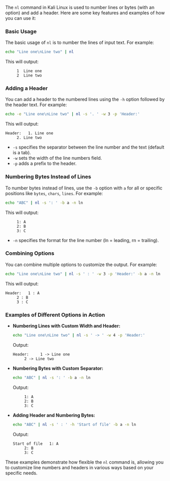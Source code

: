  The `nl` command in Kali Linux is used to number lines or bytes (with an option) and add a header. Here are some key features and examples of how you can use it:

### Basic Usage
The basic usage of `nl` is to number the lines of input text. For example:
```sh
echo "Line one\nLine two" | nl
```
This will output:
```
     1  Line one
     2  Line two
```

### Adding a Header
You can add a header to the numbered lines using the `-h` option followed by the header text. For example:
```sh
echo -e "Line one\nLine two" | nl -s '. ' -w 3 -p 'Header:'
```
This will output:
```
Header:   1. Line one
     2. Line two
```
- `-s` specifies the separator between the line number and the text (default is a tab).
- `-w` sets the width of the line numbers field.
- `-p` adds a prefix to the header.

### Numbering Bytes Instead of Lines
To number bytes instead of lines, use the `-b` option with `a` for all or specific positions like `bytes`, `chars`, `lines`. For example:
```sh
echo "ABC" | nl -s ': ' -b a -n ln
```
This will output:
```
     1: A
     2: B
     3: C
```
- `-n` specifies the format for the line number (ln = leading, rn = trailing).

### Combining Options
You can combine multiple options to customize the output. For example:
```sh
echo "Line one\nLine two" | nl -s ' : ' -w 3 -p 'Header:' -b a -n ln
```
This will output:
```
Header:   1 : A
     2 : B
     3 : C
```

### Examples of Different Options in Action
- **Numbering Lines with Custom Width and Header:**
  ```sh
  echo "Line one\nLine two" | nl -s ' -> ' -w 4 -p 'Header:'
  ```
  Output:
  ```
  Header:     1 -> Line one
       2 -> Line two
  ```

- **Numbering Bytes with Custom Separator:**
  ```sh
  echo "ABC" | nl -s ': ' -b a -n ln
  ```
  Output:
  ```
       1: A
       2: B
       3: C
  ```

- **Adding Header and Numbering Bytes:**
  ```sh
  echo "ABC" | nl -s ' : ' -h 'Start of file' -b a -n ln
  ```
  Output:
  ```
  Start of file   1: A
       2: B
       3: C
  ```

These examples demonstrate how flexible the `nl` command is, allowing you to customize line numbers and headers in various ways based on your specific needs.


